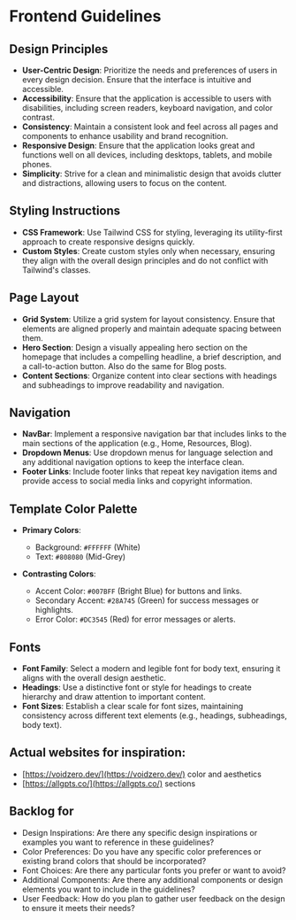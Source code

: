# Frontend Guidelines

## Design Principles
- **User-Centric Design**: Prioritize the needs and preferences of users in every design decision. Ensure that the interface is intuitive and accessible.
- **Accessibility**: Ensure that the application is accessible to users with disabilities, including screen readers, keyboard navigation, and color contrast.
- **Consistency**: Maintain a consistent look and feel across all pages and components to enhance usability and brand recognition.
- **Responsive Design**: Ensure that the application looks great and functions well on all devices, including desktops, tablets, and mobile phones.
- **Simplicity**: Strive for a clean and minimalistic design that avoids clutter and distractions, allowing users to focus on the content.

## Styling Instructions
- **CSS Framework**: Use Tailwind CSS for styling, leveraging its utility-first approach to create responsive designs quickly.
- **Custom Styles**: Create custom styles only when necessary, ensuring they align with the overall design principles and do not conflict with Tailwind's classes.

## Page Layout
- **Grid System**: Utilize a grid system for layout consistency. Ensure that elements are aligned properly and maintain adequate spacing between them.
- **Hero Section**: Design a visually appealing hero section on the homepage that includes a compelling headline, a brief description, and a call-to-action button. Also do the same for Blog posts. 
- **Content Sections**: Organize content into clear sections with headings and subheadings to improve readability and navigation.

## Navigation
- **NavBar**: Implement a responsive navigation bar that includes links to the main sections of the application (e.g., Home, Resources, Blog).
- **Dropdown Menus**: Use dropdown menus for language selection and any additional navigation options to keep the interface clean.
- **Footer Links**: Include footer links that repeat key navigation items and provide access to social media links and copyright information.

## Template Color Palette
- **Primary Colors**:
  - Background: `#FFFFFF` (White)
  - Text: `#808080` (Mid-Grey)

- **Contrasting Colors**:
  - Accent Color: `#007BFF` (Bright Blue) for buttons and links.
  - Secondary Accent: `#28A745` (Green) for success messages or highlights.
  - Error Color: `#DC3545` (Red) for error messages or alerts.

## Fonts
- **Font Family**: Select a modern and legible font for body text, ensuring it aligns with the overall design aesthetic.
- **Headings**: Use a distinctive font or style for headings to create hierarchy and draw attention to important content.
- **Font Sizes**: Establish a clear scale for font sizes, maintaining consistency across different text elements (e.g., headings, subheadings, body text).

## Actual websites for inspiration:
- [https://voidzero.dev/](https://voidzero.dev/) color and aesthetics
- [https://allgpts.co/](https://allgpts.co/) sections


## Backlog for 

- Design Inspirations: Are there any specific design inspirations or examples you want to reference in these guidelines?
- Color Preferences: Do you have any specific color preferences or existing brand colors that should be incorporated?
- Font Choices: Are there any particular fonts you prefer or want to avoid?
- Additional Components: Are there any additional components or design elements you want to include in the guidelines?
- User Feedback: How do you plan to gather user feedback on the design to ensure it meets their needs?